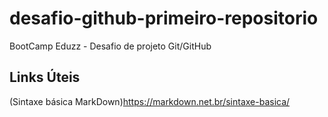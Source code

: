 # desafio-github-primeiro-repositorio
BootCamp Eduzz - Desafio de projeto Git/GitHub

## Links Úteis
(Sintaxe básica MarkDown)<https://markdown.net.br/sintaxe-basica/>
